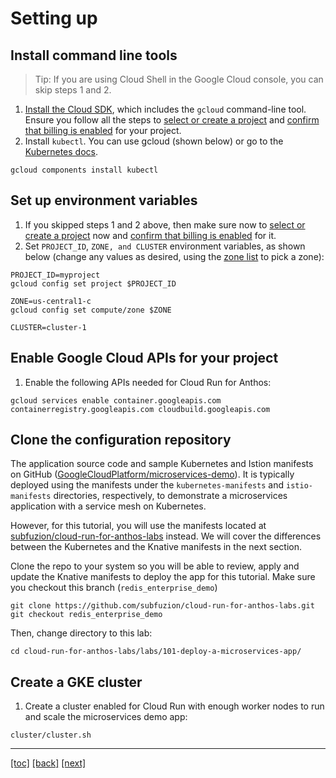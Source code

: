 # Setting up

## Install command line tools

> Tip: If you are using Cloud Shell in the Google Cloud console, you can skip steps 1 and 2.

1. [Install the Cloud SDK], which includes the `gcloud` command-line tool. Ensure you follow all the steps to [select or create a project] and [confirm that billing is enabled] for your project.
2. Install `kubectl`.  You can use gcloud (shown below) or go to the [Kubernetes docs].

```
gcloud components install kubectl 
```

## Set up environment variables

1. If you skipped steps 1 and 2 above, then make sure now to [select or create a project] now and [confirm that billing is enabled] for it.
2. Set `PROJECT_ID`, `ZONE, and CLUSTER` environment variables, as shown below (change any values as desired, using the [zone list] to pick a zone):

```
PROJECT_ID=myproject
gcloud config set project $PROJECT_ID

ZONE=us-central1-c
gcloud config set compute/zone $ZONE

CLUSTER=cluster-1
```


## Enable Google Cloud APIs for your project

1. Enable the following APIs needed for Cloud Run for Anthos:

```
gcloud services enable container.googleapis.com containerregistry.googleapis.com cloudbuild.googleapis.com
```

## Clone the configuration repository

The application source code and sample Kubernetes and Istion manifests on GitHub ([GoogleCloudPlatform/microservices-demo]). It is typically deployed using the manifests under the `kubernetes-manifests` and `istio-manifests` directories, respectively, to demonstrate a microservices application with a service mesh on Kubernetes.

However, for this tutorial, you will use the manifests located at [subfuzion/cloud-run-for-anthos-labs] instead. We will cover the differences between the Kubernetes and the Knative manifests in the next section.

Clone the repo to your system so you will be able to review, apply and update the Knative manifests to deploy the app for this tutorial. Make sure you checkout this branch (`redis_enterprise_demo`)

```
git clone https://github.com/subfuzion/cloud-run-for-anthos-labs.git
git checkout redis_enterprise_demo
```

Then, change directory to this lab:

```
cd cloud-run-for-anthos-labs/labs/101-deploy-a-microservices-app/
```

## Create a GKE cluster

1. Create a cluster enabled for Cloud Run with enough worker nodes to run and scale the microservices demo app:

```
cluster/cluster.sh
```



[confirm that billing is enabled]: https://cloud.google.com/billing/docs/how-to/modify-project
[GoogleCloudPlatform/microservices-demo]: https://github.com/GoogleCloudPlatform/microservices-demo
[zone list]: https://cloud.google.com/compute/docs/regions-zones#available
[select or create a project]: https://cloud.google.com/resource-manager/docs/creating-managing-projects#console
[Install the Cloud SDK]: https://cloud.google.com/sdk/install
[Kubernetes docs]: https://kubernetes.io/docs/tasks/tools/install-kubectl/
[subfuzion/cloud-run-for-anthos-labs]: https://github.com/subfuzion/cloud-run-for-anthos-labs

---
[[toc]](README.md) [[back]](01-introduction.md) [[next]](03-knative-configuration.md)
